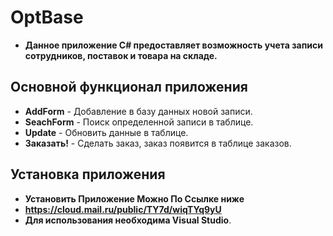 # **OptBase**
- **Данное приложение C# предоставляет возможность учета записи сотрудников, поставок и товара на складе.**

##  Основной функционал приложения

- **AddForm** - Добавление в базу данных новой записи.
- **SeachForm** - Поиск определенной записи в таблице.
- **Update** - Обновить данные в таблице.
- **Заказать!** - Сделать заказ, заказ появится в таблице заказов.

## Установка приложения
- **Установить Приложение Можно По Ссылке ниже**
- **https://cloud.mail.ru/public/TY7d/wiqTYq9yU**
- **Для использования необходима Visual Studio**.

